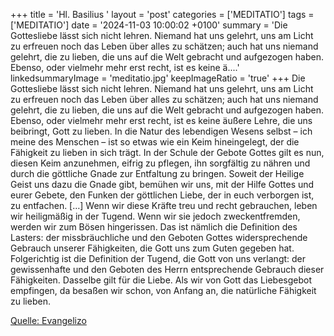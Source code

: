 +++
title = 'Hl. Basilius  '
layout = 'post'
categories = ['MEDITATIO']
tags = ['MEDITATIO']
date = '2024-11-03 10:00:02 +0100'
summary = 'Die Gottesliebe lässt sich nicht lehren. Niemand hat uns gelehrt, uns am Licht zu erfreuen noch das Leben über alles zu schätzen; auch hat uns niemand gelehrt, die zu lieben, die uns auf die Welt gebracht und aufgezogen haben. Ebenso, oder vielmehr mehr erst recht, ist es keine ä....'
linkedsummaryImage = 'meditatio.jpg'
keepImageRatio = 'true'
+++
Die Gottesliebe lässt sich nicht lehren. Niemand hat uns gelehrt, uns am Licht zu erfreuen noch das Leben über alles zu schätzen; auch hat uns niemand gelehrt, die zu lieben, die uns auf die Welt gebracht und aufgezogen haben. Ebenso, oder vielmehr mehr erst recht, ist es keine äußere Lehre, die uns beibringt, Gott zu lieben.<!--more--> In die Natur des lebendigen Wesens selbst – ich meine des Menschen –  ist so etwas wie ein Keim hineingelegt, der die Fähigkeit zu lieben in sich trägt.
In der Schule der Gebote Gottes gilt es nun, diesen Keim anzunehmen, eifrig zu pflegen, ihn sorgfältig zu nähren und durch die göttliche Gnade zur Entfaltung zu bringen. Soweit der Heilige Geist uns dazu die Gnade gibt, bemühen wir uns, mit der Hilfe Gottes und eurer Gebete, den Funken der göttlichen Liebe, der in euch verborgen ist, zu entfachen. […]
Wenn wir diese Kräfte treu und recht gebrauchen, leben wir heiligmäßig in der Tugend. Wenn wir sie jedoch zweckentfremden, werden wir zum Bösen hingerissen. Das ist nämlich die Definition des Lasters: der missbräuchliche und den Geboten Gottes widersprechende Gebrauch unserer Fähigkeiten, die Gott uns zum Guten gegeben hat. Folgerichtig ist die Definition der Tugend, die Gott von uns verlangt: der gewissenhafte und den Geboten des Herrn entsprechende Gebrauch dieser Fähigkeiten.
Dasselbe gilt für die Liebe. Als wir von Gott das Liebesgebot empfingen, da besaßen wir schon, von Anfang an, die natürliche Fähigkeit zu lieben.
 
 
 


[Quelle: Evangelizo](https://evangeliumtagfuertag.org/DE/gospel)
